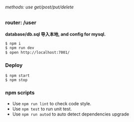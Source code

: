 ###### methods: use get/post/put/delete

### router: /user


**database/db.sql 导入本地, and config for mysql.**

```bash
$ npm i
$ npm run dev
$ open http://localhost:7001/
```

### Deploy

```bash
$ npm start
$ npm stop
```

### npm scripts

- Use `npm run lint` to check code style.
- Use `npm test` to run unit test.
- Use `npm run autod` to auto detect dependencies upgrade
